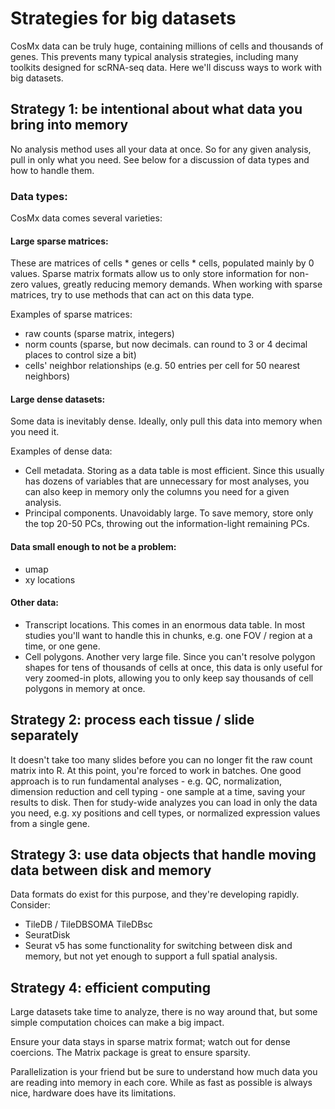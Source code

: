 # Strategies for big datasets

CosMx data can be truly huge, containing millions of cells and thousands of genes. 
This prevents many typical analysis strategies, including many toolkits designed for scRNA-seq data. 
Here we'll discuss ways to work with big datasets.

## Strategy 1: be intentional about what data you bring into memory

No analysis method uses all your data at once. So for any given analysis, pull in only what you need. 
See below for a discussion of data types and how to handle them.

### Data types:

CosMx data comes several varieties:

#### Large sparse matrices:
These are matrices of cells * genes or cells * cells, populated mainly by 0 values. 
Sparse matrix formats allow us to only store information for non-zero values, greatly reducing memory demands.
When working with sparse matrices, try to use methods that can act on this data type. 

Examples of sparse matrices:
- raw counts (sparse matrix, integers)
- norm counts (sparse, but now decimals. can round to 3 or 4 decimal places to control size a bit)
- cells' neighbor relationships (e.g. 50 entries per cell for 50 nearest neighbors)

#### Large dense datasets:
Some data is inevitably dense. Ideally, only pull this data into memory when you need it.

Examples of dense data:
- Cell metadata. Storing as a data table is most efficient. Since this usually has dozens of variables
  that are unnecessary for most analyses, you can also keep in memory only the columns you need for a given analysis. 
- Principal components. Unavoidably large. To save memory, store only the top 20-50 PCs, throwing out the information-light remaining PCs.

#### Data small enough to not be a problem:
- umap
- xy locations

#### Other data:
- Transcript locations. This comes in an enormous data table. In most studies you'll want to handle this in chunks, e.g. one FOV / region at a time, or one gene.
- Cell polygons. Another very large file. Since you can't resolve polygon shapes for tens of thousands of cells at once, this data is only useful for very zoomed-in plots, allowing you to only keep say thousands of cell polygons in memory at once.

## Strategy 2: process each tissue / slide separately

It doesn't take too many slides before you can no longer fit the raw count matrix into R. 
At this point, you're forced to work in batches. 
One good approach is to run fundamental analyses - e.g. QC, normalization, dimension reduction and cell typing - one sample at a time, 
saving your results to disk. 
Then for study-wide analyzes you can load in only the data you need, e.g. xy positions and cell types, or normalized expression values from a single gene.

## Strategy 3: use data objects that handle moving data between disk and memory

Data formats do exist for this purpose, and they're developing rapidly. Consider:
- TileDB / TileDBSOMA  TileDBsc
- SeuratDisk
- Seurat v5 has some functionality for switching between disk and memory, but not yet enough to support a full spatial analysis.

## Strategy 4: efficient computing 

Large datasets take time to analyze, there is no way around that, but some simple computation choices can make a big impact. 

Ensure your data stays in sparse matrix format; watch out for dense coercions. The Matrix package is great to ensure sparsity.  

Parallelization is your friend but be sure to understand how much data you are reading into memory in each core. While as fast as possible is always nice, hardware does have its limitations.  

 
